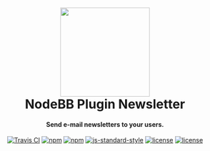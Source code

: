 <h1 align="center">
  <a href="https://community.nodebb.org/topic/4481"><img src="http://puu.sh/pcIZI/600b1c04a9.svg" height="200" with="200"></a>
  <br>
  NodeBB Plugin Newsletter
  <br>
</h1>

<h4 align="center">Send e-mail newsletters to your users.</h4>

<p align="center">
  <a href="https://travis-ci.org/yariplus/nodebb-plugin-newsletter"><img src="https://img.shields.io/travis/yariplus/nodebb-plugin-newsletter.svg?maxAge=2592000?style=plastic" alt="Travis CI"></a>
  <a href="https://www.npmjs.com/package/nodebb-plugin-newsletter"><img src="https://img.shields.io/npm/v/nodebb-plugin-newsletter.svg?maxAge=2592000?style=plastic" alt="npm"></a>
  <a href="https://www.npmjs.com/package/nodebb-plugin-newsletter"><img src="https://img.shields.io/npm/dm/nodebb-plugin-newsletter.svg?maxAge=2592000?style=plastic" alt="npm"></a>
  <a href="http://standardjs.com/"><img src="https://img.shields.io/badge/code%20style-standard-brightgreen.svg" alt="js-standard-style"></a>
  <a href="https://raw.githubusercontent.com/yariplus/nodebb-plugin-newsletter/master/LICENSE"><img src="https://img.shields.io/badge/license-MIT-blue.svg?maxAge=2592000?style=plastic" alt="license"></a>
  <a href="https://creativecommons.org/publicdomain/zero/1.0/legalcode"><img src="https://img.shields.io/badge/license-CCO--1.0-ff69b4.svg?maxAge=2592000?style=plastic" alt="license"></a>
</p>

<br>
